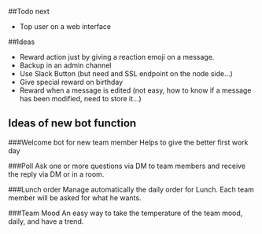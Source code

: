 ##Todo next
- Top user on a web interface

##Ideas
- Reward action just by giving a reaction emoji on a message.
- Backup in an admin channel
- Use Slack Button (but need and SSL endpoint on the node side...)
- Give special reward on birthday
- Reward when a message is edited (not easy, how to know if a message has been modified, need to store it...)

## Ideas of new bot function
###Welcome bot for new team member
Helps to give the better first work day

###Poll
Ask one or more questions via DM to team members and receive the reply via DM or in a room.

###Lunch order
Manage automatically the daily order for Lunch. Each team member will be asked for what he wants. 

###Team Mood
An easy way to take the temperature of the team mood, daily, and have a trend.
